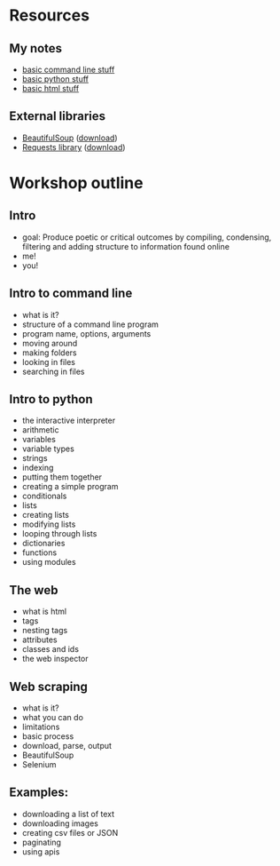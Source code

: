 # Resources

## My notes

* [basic command line stuff](https://github.com/antiboredom/inventories-lists-catalogs/blob/master/commandline.md)
* [basic python stuff](https://github.com/antiboredom/inventories-lists-catalogs/blob/master/python.md)
* [basic html stuff](https://github.com/antiboredom/inventories-lists-catalogs/blob/master/html.md)

## External libraries
* [BeautifulSoup](https://www.crummy.com/software/BeautifulSoup/) ([download](http://www.crummy.com/software/BeautifulSoup/bs4/download/4.3/beautifulsoup4-4.3.2.tar.gz))
* [Requests library](http://docs.python-requests.org/en/master/) ([download](https://github.com/kennethreitz/requests/archive/master.zip))

# Workshop outline

## Intro
* goal: Produce poetic or critical outcomes by compiling, condensing, filtering and adding structure to information found online
* me!
* you!


## Intro to command line
* what is it?
* structure of a command line program
 * program name, options, arguments
* moving around
* making folders
* looking in files
* searching in files

## Intro to python
* the interactive interpreter
* arithmetic
* variables
* variable types
* strings
 * indexing
 * putting them together
* creating a simple program
* conditionals
* lists
 * creating lists
 * modifying lists 
 * looping through lists
* dictionaries
* functions
* using modules

## The web
* what is html
* tags
* nesting tags
* attributes
* classes and ids
* the web inspector

## Web scraping
* what is it?
 * what you can do
 * limitations
* basic process
 * download, parse, output
* BeautifulSoup
* Selenium

## Examples:
- downloading a list of text
- downloading images
- creating csv files or JSON
- paginating
- using apis

